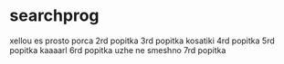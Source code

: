 # searchprog
xellou es prosto porca
2rd popitka
3rd popitka kosatiki
4rd popitka
5rd popitka kaaaarl
6rd popitka uzhe ne smeshno
7rd popitka
